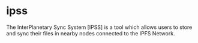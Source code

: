 # ipss
The InterPlanetary Sync System [IPSS] is a tool which allows users to store and sync their files in nearby nodes connected to the IPFS Network. 
